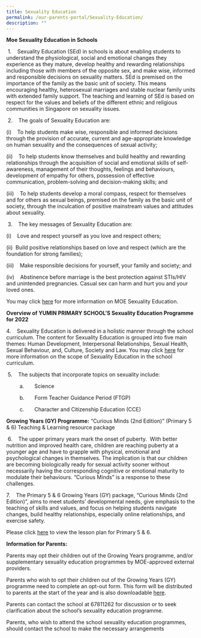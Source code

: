 ```yaml
---
title: Sexuality Education
permalink: /our-parents-portal/Sexuality-Education/
description: ""
---
```

**Moe Sexuality Education in Schools**   

 1.    Sexuality Education (SEd) in schools is about enabling students to understand the physiological, social and emotional changes they experience as they mature, develop healthy and rewarding relationships including those with members of the opposite sex, and make wise, informed and responsible decisions on sexuality matters. SEd is premised on the importance of the family as the basic unit of society. This means encouraging healthy, heterosexual marriages and stable nuclear family units with extended family support. The teaching and learning of SEd is based on respect for the values and beliefs of the different ethnic and religious communities in Singapore on sexuality issues.   

 2.    The goals of Sexuality Education are: 

(i)    To help students make wise, responsible and informed decisions through the provision of accurate, current and age-appropriate knowledge on human sexuality and the consequences of sexual activity; 

(ii)    To help students know themselves and build healthy and rewarding relationships through the acquisition of social and emotional skills of self-awareness, management of their thoughts, feelings and behaviours, development of empathy for others, possession of effective communication, problem-solving and decision-making skills; and 

(iii)    To help students develop a moral compass, respect for themselves and for others as sexual beings, premised on the family as the basic unit of society, through the inculcation of positive mainstream values and attitudes about sexuality.   

 3.    The key messages of Sexuality Education are:  

(i)    Love and respect yourself as you love and respect others;
 
(ii)  Build positive relationships based on love and respect (which are the foundation for strong families);

(iii)    Make responsible decisions for yourself, your family and society; and

(iv)    Abstinence before marriage is the best protection against STIs/HIV and unintended pregnancies. Casual sex can harm and hurt you and your loved ones.  

You may click [here](https://www.moe.gov.sg/education-in-sg/our-programmes/sexuality-education) for more information on MOE Sexuality Education. 

  

**Overview of YUMIN PRIMARY SCHOOL’S Sexuality Education Programme for 2022**  

4.    Sexuality Education is delivered in a holistic manner through the school curriculum. The content for Sexuality Education is grouped into five main themes: Human Development, Interpersonal Relationships, Sexual Health, Sexual Behaviour, and, Culture, Society and Law. You may click [here](/files/Sexuality%20Education.pdf) for more information on the scope of Sexuality Education in the school curriculum.

  

 5.    The subjects that incorporate topics on sexuality include:

         a.       Science

         b.       Form Teacher Guidance Period (FTGP)

         c.       Character and Citizenship Education (CCE)   

  

**Growing Years (GY) Programme:** “Curious Minds (2nd Edition)” (Primary 5 & 6) Teaching & Learning resource package  

 6.    The upper primary years mark the onset of puberty.  With better nutrition and improved health care, children are reaching puberty at a younger age and have to grapple with physical, emotional and psychological changes in themselves. The implication is that our children are becoming biologically ready for sexual activity sooner without necessarily having the corresponding cognitive or emotional maturity to modulate their behaviours. “Curious Minds” is a response to these challenges.   

  

7.    The Primary 5 & 6 Growing Years (GY) package, “Curious Minds (2nd Edition)”, aims to meet students’ developmental needs, give emphasis to the teaching of skills and values, and focus on helping students navigate changes, build healthy relationships, especially online relationships, and exercise safety.

  
Please click [here](https://yuminpri.moe.edu.sg/qql/slot/u203/docs/Sexuality%20Education.pdf) to view the lesson plan for Primary 5 & 6.  
  
  
**Information for Parents:**  
  

Parents may opt their children out of the Growing Years programme, and/or supplementary sexuality education programmes by MOE-approved external providers.

  

Parents who wish to opt their children out of the Growing Years (GY) programme need to complete an opt-out form. This form will be distributed to parents at the start of the year and is also downloadable [here](/files/Parent%20Opt.pdf).

  

Parents can contact the school at 67811262 for discussion or to seek clarification about the school’s sexuality education programme.

  

Parents, who wish to attend the school sexuality education programmes, should contact the school to make the necessary arrangements